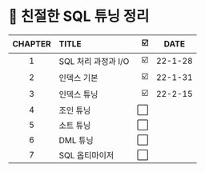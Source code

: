 # 📕 친절한 SQL 튜닝 정리


| CHAPTER | TITLE | ☑️ | DATE | 
| :--: |   :-------   | ----:| :----: |
| 1 | SQL 처리 과정과 I/O | ☑️ | 22-1-28 |
| 2 | 인덱스 기본 | ☑️ | 22-1-31 |
| 3 | 인덱스 튜닝 | ☑️ | 22-2-15 |
| 4 | 조인 튜닝 | ⬜ |  |
| 5 | 소트 튜닝 | ⬜ |  |
| 6 | DML 튜닝 | ⬜ |  |
| 7 | SQL 옵티마이저 | ⬜ |  |
